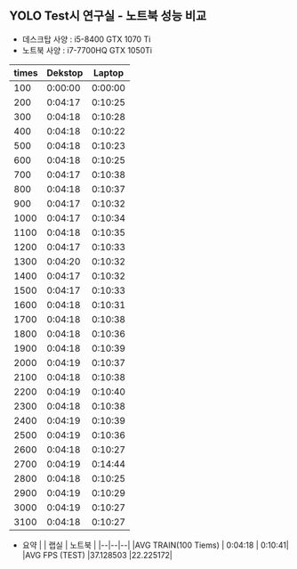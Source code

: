 ## YOLO Test시 연구실 - 노트북  성능 비교

- 데스크탑 사양 : i5-8400 GTX 1070 Ti		
- 노트북 사양 : i7-7700HQ GTX 1050Ti 		

| times | Dekstop | Laptop  |
| ----- | ------- | ------- |
| 100   | 0:00:00 | 0:00:00 |
| 200   | 0:04:17 | 0:10:25 |
| 300   | 0:04:18 | 0:10:28 |
| 400   | 0:04:18 | 0:10:22 |
| 500   | 0:04:18 | 0:10:23 |
| 600   | 0:04:18 | 0:10:25 |
| 700   | 0:04:17 | 0:10:38 |
| 800   | 0:04:18 | 0:10:37 |
| 900   | 0:04:17 | 0:10:32 |
| 1000  | 0:04:17 | 0:10:34 |
| 1100  | 0:04:18 | 0:10:35 |
| 1200  | 0:04:17 | 0:10:33 |
| 1300  | 0:04:20 | 0:10:32 |
| 1400  | 0:04:17 | 0:10:32 |
| 1500  | 0:04:17 | 0:10:33 |
| 1600  | 0:04:18 | 0:10:31 |
| 1700  | 0:04:18 | 0:10:38 |
| 1800  | 0:04:18 | 0:10:36 |
| 1900  | 0:04:18 | 0:10:39 |
| 2000  | 0:04:19 | 0:10:37 |
| 2100  | 0:04:18 | 0:10:38 |
| 2200  | 0:04:19 | 0:10:40 |
| 2300  | 0:04:18 | 0:10:38 |
| 2400  | 0:04:19 | 0:10:39 |
| 2500  | 0:04:19 | 0:10:36 |
| 2600  | 0:04:18 | 0:10:27 |
| 2700  | 0:04:19 | 0:14:44 |
| 2800  | 0:04:18 | 0:10:25 |
| 2900  | 0:04:19 | 0:10:29 |
| 3000  | 0:04:19 | 0:10:27 |
| 3100  | 0:04:18 | 0:10:27 |
			

- 요약
| | 랩실 |	노트북 |
|--|--|--|
|AVG TRAIN(100 Tiems) | 	0:04:18	| 0:10:41|
|AVG FPS (TEST) 	|37.128503	|22.225172|